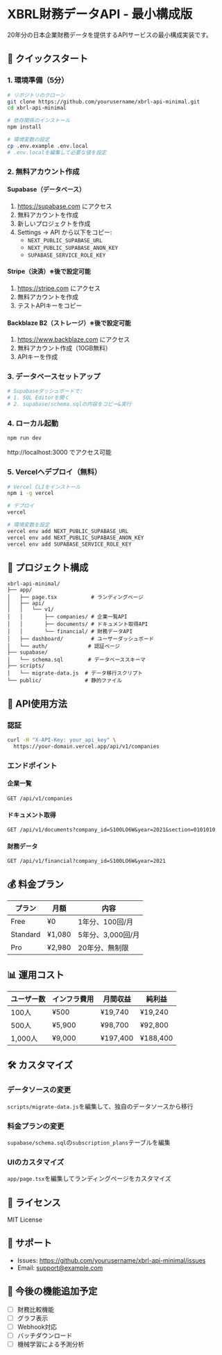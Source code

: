 # XBRL財務データAPI - 最小構成版

20年分の日本企業財務データを提供するAPIサービスの最小構成実装です。

## 🚀 クイックスタート

### 1. 環境準備（5分）

```bash
# リポジトリのクローン
git clone https://github.com/yourusername/xbrl-api-minimal.git
cd xbrl-api-minimal

# 依存関係のインストール
npm install

# 環境変数の設定
cp .env.example .env.local
# .env.localを編集して必要な値を設定
```

### 2. 無料アカウント作成

#### Supabase（データベース）
1. https://supabase.com にアクセス
2. 無料アカウントを作成
3. 新しいプロジェクトを作成
4. Settings → API から以下をコピー:
   - `NEXT_PUBLIC_SUPABASE_URL`
   - `NEXT_PUBLIC_SUPABASE_ANON_KEY`
   - `SUPABASE_SERVICE_ROLE_KEY`

#### Stripe（決済）※後で設定可能
1. https://stripe.com にアクセス
2. 無料アカウントを作成
3. テストAPIキーをコピー

#### Backblaze B2（ストレージ）※後で設定可能
1. https://www.backblaze.com にアクセス
2. 無料アカウント作成（10GB無料）
3. APIキーを作成

### 3. データベースセットアップ

```bash
# Supabaseダッシュボードで:
# 1. SQL Editorを開く
# 2. supabase/schema.sqlの内容をコピー&実行
```

### 4. ローカル起動

```bash
npm run dev
```

http://localhost:3000 でアクセス可能

### 5. Vercelへデプロイ（無料）

```bash
# Vercel CLIをインストール
npm i -g vercel

# デプロイ
vercel

# 環境変数を設定
vercel env add NEXT_PUBLIC_SUPABASE_URL
vercel env add NEXT_PUBLIC_SUPABASE_ANON_KEY
vercel env add SUPABASE_SERVICE_ROLE_KEY
```

## 📁 プロジェクト構成

```
xbrl-api-minimal/
├── app/
│   ├── page.tsx           # ランディングページ
│   ├── api/
│   │   └── v1/
│   │       ├── companies/ # 企業一覧API
│   │       ├── documents/ # ドキュメント取得API
│   │       └── financial/ # 財務データAPI
│   ├── dashboard/         # ユーザーダッシュボード
│   └── auth/             # 認証ページ
├── supabase/
│   └── schema.sql        # データベーススキーマ
├── scripts/
│   └── migrate-data.js  # データ移行スクリプト
└── public/              # 静的ファイル
```

## 🔑 API使用方法

### 認証
```bash
curl -H "X-API-Key: your_api_key" \
  https://your-domain.vercel.app/api/v1/companies
```

### エンドポイント

#### 企業一覧
```
GET /api/v1/companies
```

#### ドキュメント取得
```
GET /api/v1/documents?company_id=S100LO6W&year=2021&section=0101010
```

#### 財務データ
```
GET /api/v1/financial?company_id=S100LO6W&year=2021
```

## 💰 料金プラン

| プラン | 月額 | 内容 |
|--------|------|------|
| Free | ¥0 | 1年分、100回/月 |
| Standard | ¥1,080 | 5年分、3,000回/月 |
| Pro | ¥2,980 | 20年分、無制限 |

## 📊 運用コスト

| ユーザー数 | インフラ費用 | 月間収益 | 純利益 |
|-----------|-------------|---------|--------|
| 100人 | ¥500 | ¥19,740 | ¥19,240 |
| 500人 | ¥5,900 | ¥98,700 | ¥92,800 |
| 1,000人 | ¥9,000 | ¥197,400 | ¥188,400 |

## 🛠️ カスタマイズ

### データソースの変更
`scripts/migrate-data.js`を編集して、独自のデータソースから移行

### 料金プランの変更
`supabase/schema.sql`の`subscription_plans`テーブルを編集

### UIのカスタマイズ
`app/page.tsx`を編集してランディングページをカスタマイズ

## 📝 ライセンス

MIT License

## 🤝 サポート

- Issues: https://github.com/yourusername/xbrl-api-minimal/issues
- Email: support@example.com

## 🚀 今後の機能追加予定

- [ ] 財務比較機能
- [ ] グラフ表示
- [ ] Webhook対応
- [ ] バッチダウンロード
- [ ] 機械学習による予測分析